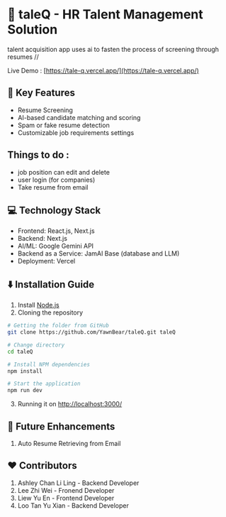 # :bust_in_silhouette: taleQ - HR Talent Management Solution
talent acquisition app uses ai to fasten the process of screening through resumes // 

Live Demo : [https://tale-q.vercel.app/](https://tale-q.vercel.app/)

## :pushpin: Key Features 
- Resume Screening
- AI-based candidate matching and scoring
- Spam or fake resume detection
- Customizable job requirements settings 

## Things to do : 
- job position can edit and delete
- user login (for companies)
- Take resume from email

## :computer: Technology Stack 
- Frontend: React.js, Next.js 
- Backend: Next.js
- AI/ML: Google Gemini API
- Backend as a Service: JamAI Base (database and LLM)
- Deployment: Vercel

## :arrow_down: Installation Guide 
1. Install [Node.js](https://nodejs.org/en/download)
2. Cloning the repository
``` bash
# Getting the folder from GitHub 
git clone https://github.com/YawnBear/taleQ.git taleQ

# Change directory 
cd taleQ

# Install NPM dependencies
npm install

# Start the application
npm run dev
```
3. Running it on [http://localhost:3000/](http://localhost:3000/)

## :memo: Future Enhancements 
1. Auto Resume Retrieving from Email 

## :heart: Contributors 
1. Ashley Chan Li Ling - Backend Developer 
2. Lee Zhi Wei - Fronend Developer 
3. Liew Yu En - Frontend Developer
4. Loo Tan Yu Xian - Backend Developer
